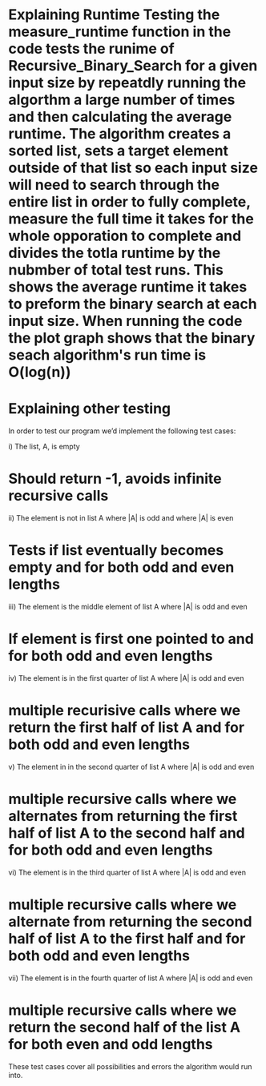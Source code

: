 # Explaining Runtime Testing the measure_runtime function in the code tests the runime of Recursive_Binary_Search for a given input size by repeatdly running the algorthm a large number of times and then calculating the average runtime. The algorithm creates a sorted list, sets a target element outside of that list so each input size will need to search through the entire list in order to fully complete, measure the full time it takes for the whole opporation to complete and divides the totla runtime by the nubmber of total test runs. This shows the average runtime it takes to preform the binary search at each input size. When running the code the plot graph shows that the binary seach algorithm's run time is O(log(n))
# Explaining other testing 

In order to test our program we’d implement the following test cases:

i) The list, A, is empty
# Should return -1, avoids infinite recursive calls

ii) The element is not in list A where |A| is odd and where |A| is even
# Tests if list eventually becomes empty and for both odd and even lengths

iii) The element is the middle element of list A where |A| is odd and even
# If element is first one pointed to and for both odd and even lengths

iv) The element is in the first quarter of list A where |A| is odd and even
# multiple recurisive calls where we return the first half of list A and for both odd and even lengths

v) The element in in the second quarter of list A where |A| is odd and even
# multiple recursive calls where we alternates from returning the first half of list A to the second half and for both odd and even lengths

vi) The element is in the third quarter of list A where |A| is odd and even
# multiple recursive calls where we alternate from returning the second half of list A to the first half and for both odd and even lengths

vii) The element is in the fourth quarter of list A where |A| is odd and even
# multiple recursive calls where we return the second half of the list A for both even and odd lengths

These test cases cover all possibilities and errors the algorithm would run into.
